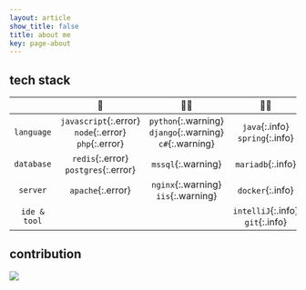 ```yaml
---
layout: article
show_title: false
title: about me
key: page-about
---
```

## tech stack

| | 👶 |🤷‍♀️‍ | 🙆‍♀️ | 👩‍🎓
:---:|:---:|:---:|:---:|:---:
`language` |  `javascript`{:.error} `node`{:.error} `php`{:.error} | `python`{:.warning} `django`{:.warning} `c#`{:.warning} | `java`{:.info} `spring`{:.info} |  
`database` | `redis`{:.error} `postgres`{:.error}  | `mssql`{:.warning}  | `mariadb`{:.info} | 
`server`| `apache`{:.error}| `nginx`{:.warning} `iis`{:.warning} | `docker`{:.info} |
`ide & tool`| | | `intelliJ`{:.info} `git`{:.info}|  



## contribution

![](http://ghchart.rshah.org/naheenosaur)
